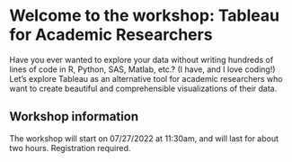 # Welcome to the workshop: Tableau for Academic Researchers

Have you ever wanted to explore your data without writing hundreds of lines of code in R, Python, SAS, Matlab, etc.? (I have, and I love coding!)
Let’s explore Tableau as an alternative tool for academic researchers who want to create beautiful and comprehensible visualizations of their data.

## Workshop information
The workshop will start on 07/27/2022 at 11:30am, and will last for about two hours. Registration required.
